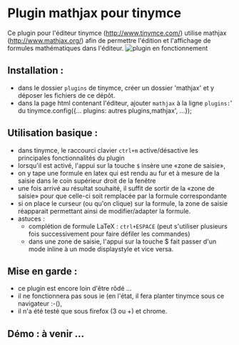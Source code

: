 # Plugin mathjax pour tinymce 

Ce plugin pour l'éditeur tinymce (<http://www.tinymce.com/>) utilise mathjax (<http://www.mathjax.org/>) afin de permettre l'édition et l'affichage de formules mathématiques dans l'éditeur.
![plugin en fonctionnement](http://moodle.albert-thomas.org/file.php/1/demo.png)
## Installation :

- dans le dossier `plugins` de tinymce, créer un dossier 'mathjax' et y déposer les fichiers de ce dépôt.
- dans la page html contenant l'éditeur, ajouter `mathjax` à la ligne `plugins:`' du tinymce.config({... plugins: autres plugins,mathjax', ...});

## Utilisation basique :

- dans tinymce, le raccourci clavier `ctrl+m` active/désactive les principales fonctionnalités du plugin
- lorsqu'il est activé, l'appui sur la touche `$` insère une «zone de saisie»,
- on y tape une formule en latex qui est rendu au fur et à mesure de la saisie dans le coin supérieur droit de la fenêtre
- une fois arrivé au résultat souhaité, il suffit de sortir de la «zone de saisie» pour que celle-ci soit remplacée par la formule correspondante
- si on place le curseur (ou qu'on clique) sur la formule, la zone de saisie réapparait permettant ainsi de modifier/adapter la formule.
- astuces :
    * complétion de formule LaTeX : `ctrl+ESPACE` (peut s'utiliser plusieurs fois successivement pour faire défiler les commandes)
    * dans une zone de saisie, l'appui sur la touche $ fait passer d'un mode inline à un mode displaystyle et vice versa.

## Mise en garde : 

- ce plugin est encore loin d'être rôdé ...
- il ne fonctionnera pas sous ie (en l'état, il fera planter tinymce sous ce navigateur :-(),
- il n'a été testé que sous firefox (3 ou +) et chrome.

## Démo : à venir ...